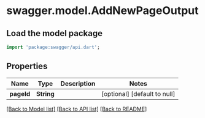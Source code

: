 # swagger.model.AddNewPageOutput

## Load the model package
```dart
import 'package:swagger/api.dart';
```

## Properties
Name | Type | Description | Notes
------------ | ------------- | ------------- | -------------
**pageId** | **String** |  | [optional] [default to null]

[[Back to Model list]](../README.md#documentation-for-models) [[Back to API list]](../README.md#documentation-for-api-endpoints) [[Back to README]](../README.md)


